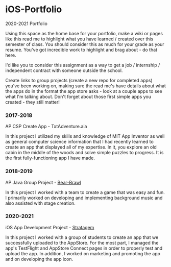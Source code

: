 # iOS-Portfolio
2020-2021 Portfolio

Using this space as the home base for your portfolio, make a wiki or pages like this read me to highlight what you have learned / created over this semester of class. You should consider this as much for your grade as your resume. You've got incredible work to highlight and brag about - do that here. 

I'd like you to consider this assignment as a way to get a job / internship / independent contract with someone outside the school.

Create links to group projects (create a new repo for completed apps) you've been working on, making sure the read me's have details about what the apps do in the format the app store asks - look at a couple apps to see what I'm talking about. Don't forget about those first simple apps you created - they still matter!



### 2017-2018
AP CSP Create App - TxtAdventure.aia

In this project I utilized my skills and knowledge of MIT App Inventor as well as general computer science information that I had recently learned to create an app that displayed all of my expertise. In it, you explore an old cabin in the middle of the woods and solve simple puzzles to progress. It is the first fully-functioning app I have made.

### 2018-2019
AP Java Group Project - [Bear-Brawl](https://lifedrain28.itch.io/bear-brawl)

In this project I worked with a team to create a game that was easy and fun. I primarily worked on developing and implementing background music and also assisted with stage creation.

### 2020-2021
iOS App Development Project - [Stratagem](https://github.com/Stratagem-Studios/Stratagem)

In this project I worked with a group of students to create an app that we successfully uploaded to the AppStore. For the most part, I managed the app's TestFlight and AppStore Connect pages in order to properly test and upload the app. In addition, I worked on marketing and promoting the app and on developing the app icon.
